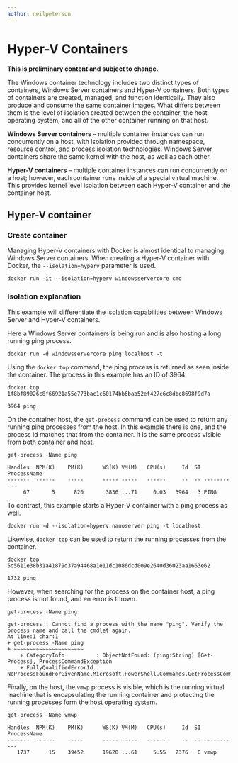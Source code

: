 ```yaml
---
author: neilpeterson
---
```


# Hyper-V Containers

**This is preliminary content and subject to change.** 

The Windows container technology includes two distinct types of containers, Windows Server containers and Hyper-V containers. Both types of containers are created, managed, and function identically. They also produce and consume the same container images. What differs between them is the level of isolation created between the container, the host operating system, and all of the other container running on that host.

**Windows Server containers** – multiple container instances can run concurrently on a host, with isolation provided through namespace, resource control, and process isolation technologies.  Windows Server containers share the same kernel with the host, as well as each other.

**Hyper-V containers** – multiple container instances can run concurrently on a host; however, each container runs inside of a special virtual machine. This provides kernel level isolation between each Hyper-V container and the container host.

## Hyper-V container

### Create container

Managing Hyper-V containers with Docker is almost identical to managing Windows Server containers. When creating a Hyper-V container with Docker, the `--isolation=hyperv` parameter is used.

```none
docker run -it --isolation=hyperv windowsservercore cmd
```

### Isolation explanation

This example will differentiate the isolation capabilities between Windows Server and Hyper-V containers. 

Here a Windows Server containers is being run and is also hosting a long running ping process.

```none
docker run -d windowsservercore ping localhost -t
```

Using the `docker top` command, the ping process is returned as seen inside the container. The process in this example has an ID of 3964.

```none
docker top 1f8bf89026c8f66921a55e773bac1c60174bb6bab52ef427c6c8dbc8698f9d7a

3964 ping
```

On the container host, the `get-process` command can be used to return any running ping processes from the host. In this example there is one, and the process id matches that from the container. It is the same process visible from both container and host.

```none
get-process -Name ping

Handles  NPM(K)    PM(K)      WS(K) VM(M)   CPU(s)     Id  SI ProcessName
-------  ------    -----      ----- -----   ------     --  -- -----------
     67       5      820       3836 ...71     0.03   3964   3 PING
```

To contrast, this example starts a Hyper-V container with a ping process as well. 

```none
docker run -d --isolation=hyperv nanoserver ping -t localhost
```

Likewise, `docker top` can be used to return the running processes from the container.

```none
docker top 5d5611e38b31a41879d37a94468a1e11dc1086dcd009e2640d36023aa1663e62

1732 ping
```

However, when searching for the process on the container host, a ping process is not found, and en error is thrown.

```none
get-process -Name ping

get-process : Cannot find a process with the name "ping". Verify the process name and call the cmdlet again.
At line:1 char:1
+ get-process -Name ping
+ ~~~~~~~~~~~~~~~~~~~~~~
    + CategoryInfo          : ObjectNotFound: (ping:String) [Get-Process], ProcessCommandException
    + FullyQualifiedErrorId : NoProcessFoundForGivenName,Microsoft.PowerShell.Commands.GetProcessCommand
```

Finally, on the host, the `vmwp` process is visible, which is the running virtual machine that is encapsulating the running container and protecting the running processes form the host operating system.

```none
get-process -Name vmwp

Handles  NPM(K)    PM(K)      WS(K) VM(M)   CPU(s)     Id  SI ProcessName
-------  ------    -----      ----- -----   ------     --  -- -----------
   1737      15    39452      19620 ...61     5.55   2376   0 vmwp
```
